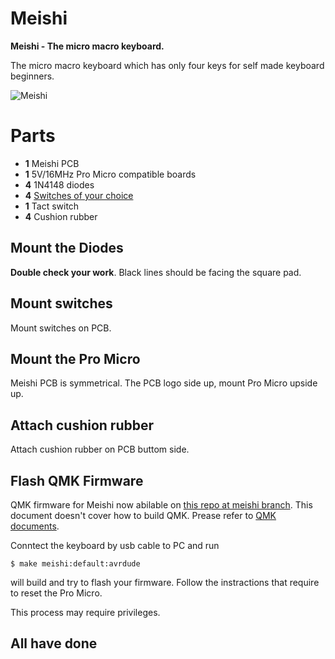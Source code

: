# Meishi

**Meishi - The micro macro keyboard.**

The micro macro keyboard which has only four keys for self made keyboard beginners. 

![Meishi](https://raw.githubusercontent.com/Biacco42/meishi/readme/readme_image/P1210037.JPG)

# Parts

- **1** Meishi PCB
- **1** 5V/16MHz Pro Micro compatible boards
- **4** 1N4148 diodes
- **4** [Switches of your choice](https://mechanicalkeyboards.com/shop/index.php?l=product_list&c=107)
- **1** Tact switch
- **4** Cushion rubber

## Mount the Diodes

**Double check your work**. Black lines should be facing the square pad.

## Mount switches

Mount switches on PCB.

## Mount the Pro Micro

Meishi PCB is symmetrical. The PCB logo side up, mount Pro Micro upside up.

## Attach cushion rubber

Attach cushion rubber on PCB buttom side.

## Flash QMK Firmware

QMK firmware for Meishi now abilable on [this repo at meishi branch](https://github.com/Biacco42/qmk_firmware/tree/meishi).
This document doesn't cover how to build QMK. Prease refer to [QMK documents](https://docs.qmk.fm/).

Conntect the keyboard by usb cable to PC and run

```
$ make meishi:default:avrdude
```

will build and try to flash your firmware. Follow the instractions that require to reset the Pro Micro.

This process may require privileges.

## All have done
